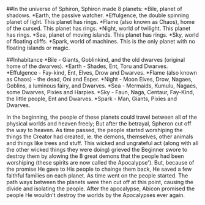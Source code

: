##In the universe of Sphiron, Sphiron made 8 planets:
*Bile, planet of shadows.
*Earth, the passive watcher.
*Effulgence, the double spinning planet of light. This planet has rings.
*Flame (also known as Chaos), home of the cursed. This planet has rings.
*Night, world of twilight. This planet has rings.
*Sea, planet of moving islands. This planet has rings.
*Sky, world of floating cliffs.
*Spark, world of machines. This is the only planet with no floating islands or magic.

##Inhabitance
*Bile - Giants, Goblinkind, and the old dwarves (original home of the dwarves).
*Earth - Shades, Ent, Toru and Dwarves.
*Effulgence - Fay-kind, Ent, Elves, Drow and Dwarves.
*Flame (also known as Chaos) - the dead, Oni and Esper.
*Night - Moon Elves, Drow, Nagaes, Goblins, a luminous fairy, and Dwarves.
*Sea - Mermaids, Kumulu, Nagaes, some Dwarves, Pixies and Harpies.
*Sky - Faun, Naga, Centaur, Fay-Kind, the little people, Ent and Dwarves.
*Spark - Man, Giants, Pixies and Dwarves.

In the beginning, the people of these planets could travel between all of the physical worlds and heaven freely; But after the betrayal, Spheron cut off the way to heaven. As time passed, the people started worshiping the things the Creator had created, ie. the demons, themselves, other animals and things like trees and stuff. This wicked and ungrateful act (along with all the other wicked things they were doing) grieved the Beginner swore to destroy them by alowing the 8 great demons that the people had been worshiping (these spirits are now called the Apocalypse'). But, because of the promise He gave to His people to chainge them back, He saved a few faithful families on each planet. As time went on the people started. The path ways between the planets were then cut off at this point, causing the divide and isolating the people. After the apocalypse, Abicon promised the people He wouldn’t destroy the worlds by the Apocalypses ever again.
